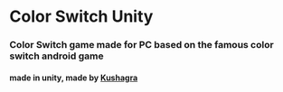 # Color Switch Unity
### Color Switch game made for PC based on the famous color switch android game
#### made in unity, made by [Kushagra](https://github.com/KushagraYashu)
